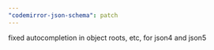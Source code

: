 ```yaml
---
"codemirror-json-schema": patch
---
```


fixed autocompletion in object roots, etc, for json4 and json5
